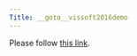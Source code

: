 ```yaml
---
Title: __goto__vissoft2016demo
---
```


<head><meta http-equiv="refresh" content="1; url='https://youtu.be/GJ8BONoaF0Q'" /></head><body><p>Please follow <a href="https://youtu.be/GJ8BONoaF0Q">this link</a>.</p></body>
